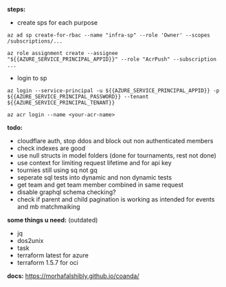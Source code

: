 **steps:**

-  create sps for each purpose

`az ad sp create-for-rbac --name "infra-sp" --role 'Owner' --scopes /subscriptions/...`

`az role assignment create --assignee "${{AZURE_SERVICE_PRINCIPAL_APPID}}" --role "AcrPush" --subscription ...`

-  login to sp

`az login --service-principal -u ${{AZURE_SERVICE_PRINCIPAL_APPID}} -p ${{AZURE_SERVICE_PRINCIPAL_PASSWORD}} --tenant ${{AZURE_SERVICE_PRINCIPAL_TENANT}}`

`az acr login --name <your-acr-name>`

**todo:**

-  cloudflare auth, stop ddos and block out non authenticated members
-  check indexes are good
-  use null structs in model folders (done for tournaments, rest not done)
-  use context for limiting request lifetime and for api key
-  tournies still using sq not gq
-  seperate sql tests into dynamic and non dynamic tests
-  get team and get team member combined in same request
-  disable graphql schema checking?
-  check if parent and child pagination is working as intended for events and mb matchmaiking

**some things u need:** (outdated)

-  jq
-  dos2unix
-  task
-  terraform latest for azure
-  terraform 1.5.7 for oci

**docs:**
https://morhafalshibly.github.io/coanda/
